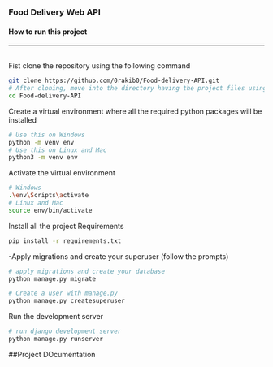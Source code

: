 ### Food Delivery Web API
#### How to run this project
<hr>


<br>
Fist clone the repository using the following command

```bash
git clone https://github.com/0rakib0/Food-delivery-API.git
# After cloning, move into the directory having the project files using the change directory command
cd Food-delivery-API
```
Create a virtual environment where all the required python packages will be installed

```bash
# Use this on Windows
python -m venv env
# Use this on Linux and Mac
python3 -m venv env
```
Activate the virtual environment

```bash
# Windows
.\env\Scripts\activate
# Linux and Mac
source env/bin/activate
```
Install all the project Requirements
```bash
pip install -r requirements.txt
```
-Apply migrations and create your superuser (follow the prompts)
```bash
# apply migrations and create your database
python manage.py migrate

# Create a user with manage.py
python manage.py createsuperuser
```

Run the development server

```bash
# run django development server
python manage.py runserver
```

##Project DOcumentation
